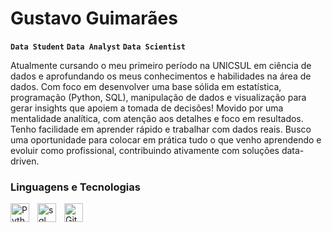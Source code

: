 # Gustavo Guimarães

**`Data Student`** **`Data Analyst`** **`Data Scientist`**

Atualmente cursando o meu primeiro período na UNICSUL em ciência de dados e aprofundando os meus conhecimentos e habilidades na área de dados. Com foco em desenvolver uma base sólida em estatística, programação (Python, SQL), manipulação de dados e visualização para gerar insights que apoiem a tomada de decisões!
Movido por uma mentalidade analítica, com atenção aos detalhes e foco em resultados. Tenho facilidade em aprender rápido e trabalhar com dados reais. Busco uma oportunidade para colocar em prática tudo o que venho aprendendo e evoluir como profissional, contribuindo ativamente com soluções data-driven.

### Linguagens e Tecnologias
<img 
    align="left" 
    alt="Python" 
    title="Python"
    width="30px" 
    style="padding-right: 10px;" 
    src="https://cdn.jsdelivr.net/gh/devicons/devicon@latest/icons/python/python-original.svg" 
/>
<img
    align="left" 
    alt="sql" 
    title="sql"
    width="30px" 
    style="padding-right: 10px;" 
    src="https://cdn.jsdelivr.net/gh/devicons/devicon@latest/icons/azuresqldatabase/azuresqldatabase-original.svg"
/>
<img 
    align="left" 
    alt="Git" 
    title="Git"
    width="30px" 
    style="padding-right: 10px;" 
    src="https://cdn.jsdelivr.net/gh/devicons/devicon@latest/icons/git/git-original.svg" 
/>
